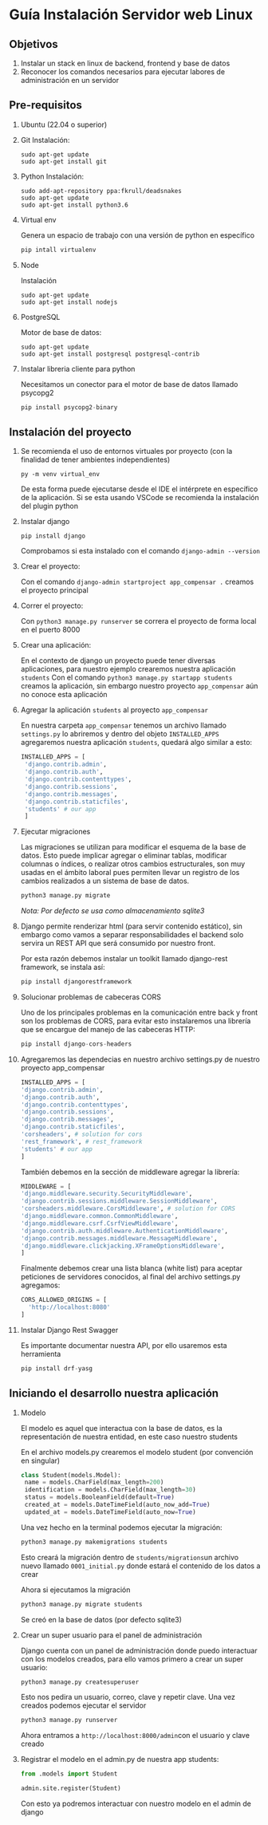 # Guía Instalación Servidor web Linux

## Objetivos

1. Instalar un stack en linux de backend, frontend y base de datos
2. Reconocer los comandos necesarios para ejecutar labores de administración en un servidor

## Pre-requisitos

1. Ubuntu (22.04 o superior)
2. Git
   Instalación:

   ```shell
   sudo apt-get update
   sudo apt-get install git
   ```

3. Python
   Instalación:

   ```shell
   sudo add-apt-repository ppa:fkrull/deadsnakes
   sudo apt-get update
   sudo apt-get install python3.6
   ```

4. Virtual env

   Genera un espacio de trabajo con una versión de python en específico

   ```python
   pip intall virtualenv
   ```

5. Node

   Instalación

   ```shell
   sudo apt-get update
   sudo apt-get install nodejs
   ```

6. PostgreSQL

   Motor de base de datos:

   ```shell
   sudo apt-get update
   sudo apt-get install postgresql postgresql-contrib
   ```

7. Instalar libreria cliente para python

   Necesitamos un conector para el motor de base de datos llamado psycopg2

   ```python
   pip install psycopg2-binary
   ```

## Instalación del proyecto

1. Se recomienda el uso de entornos virtuales por proyecto (con la finalidad de tener ambientes independientes)

   ```shell
   py -m venv virtual_env
   ```

   De esta forma puede ejecutarse desde el IDE el intérprete en específico de la aplicación.
   Si se esta usando VSCode se recomienda la instalación del plugin python

2. Instalar django

   ```shell
   pip install django
   ```

   Comprobamos si esta instalado con el comando ```django-admin --version```

3. Crear el proyecto:

   Con el comando ```django-admin startproject app_compensar .``` creamos el proyecto principal

4. Correr el proyecto:

   Con ```python3 manage.py runserver``` se correra el proyecto de forma local en el puerto 8000

5. Crear una aplicación:

   En el contexto de django un proyecto puede tener diversas aplicaciones, para nuestro ejemplo crearemos nuestra aplicación ```students```
   Con el comando ```python3 manage.py startapp students``` creamos la aplicación, sin embargo nuestro proyecto ```app_compensar``` aún no conoce esta aplicación

6. Agregar la aplicación ```students``` al proyecto ```app_compensar```

   En nuestra carpeta ```app_compensar``` tenemos un archivo llamado ```settings.py``` lo abriremos y dentro del objeto ```INSTALLED_APPS``` agregaremos nuestra aplicación ```students```, quedará algo similar a esto:

   ```python
   INSTALLED_APPS = [
    'django.contrib.admin',
    'django.contrib.auth',
    'django.contrib.contenttypes',
    'django.contrib.sessions',
    'django.contrib.messages',
    'django.contrib.staticfiles',
    'students' # our app
    ]
   ```

7. Ejecutar migraciones

   Las migraciones se utilizan para modificar el esquema de la base de datos. Esto puede implicar agregar o eliminar tablas, modificar columnas o índices, o realizar otros cambios estructurales, son muy usadas en el ámbito laboral pues permiten llevar un registro de los cambios realizados a un sistema de base de datos.

   ```python
   python3 manage.py migrate
   ```

   *Nota: Por defecto se usa como almacenamiento sqlite3*

8. Django permite renderizar html (para servir contenido estático), sin embargo como vamos a separar responsabilidades el backend solo servira un REST API que será consumido por nuestro front.

   Por esta razón debemos instalar un toolkit llamado django-rest framework, se instala así:

   ```python
   pip install djangorestframework
   ```

9. Solucionar problemas de cabeceras CORS

   Uno de los principales problemas en la comunicación entre back y front son los problemas de CORS, para evitar esto instalaremos una librería que se encargue del manejo de las cabeceras HTTP:

   ```python
   pip install django-cors-headers
   ```

10. Agregaremos las dependecias en nuestro archivo settings.py de nuestro proyecto app_compensar

    ```python
    INSTALLED_APPS = [
    'django.contrib.admin',
    'django.contrib.auth',
    'django.contrib.contenttypes',
    'django.contrib.sessions',
    'django.contrib.messages',
    'django.contrib.staticfiles',
    'corsheaders', # solution for cors
    'rest_framework', # rest_framework
    'students' # our app
    ]
    ```

    También debemos en la sección de middleware agregar la librería:

    ```python
    MIDDLEWARE = [
    'django.middleware.security.SecurityMiddleware',
    'django.contrib.sessions.middleware.SessionMiddleware',
    'corsheaders.middleware.CorsMiddleware', # solution for CORS
    'django.middleware.common.CommonMiddleware',
    'django.middleware.csrf.CsrfViewMiddleware',
    'django.contrib.auth.middleware.AuthenticationMiddleware',
    'django.contrib.messages.middleware.MessageMiddleware',
    'django.middleware.clickjacking.XFrameOptionsMiddleware',
    ]
    ```

    Finalmente debemos crear una lista blanca (white list) para aceptar peticiones de servidores conocidos, al final del archivo settings.py agregamos:

    ```python
    CORS_ALLOWED_ORIGINS = [
      'http://localhost:8080'
    ]
    ```

11. Instalar Django Rest Swagger

    Es importante documentar nuestra API, por ello usaremos esta herramienta

    ```python
    pip install drf-yasg
    ```

## Iniciando el desarrollo nuestra aplicación

1. Modelo

   El modelo es aquel que interactua con la base de datos, es la representación de nuestra entidad, en este caso nuestro students

   En el archivo models.py crearemos el modelo student (por convención en singular)

   ```python
   class Student(models.Model):
    name = models.CharField(max_length=200)
    identification = models.CharField(max_length=30)
    status = models.BooleanField(default=True)
    created_at = models.DateTimeField(auto_now_add=True)
    updated_at = models.DateTimeField(auto_now=True)
   ```

   Una vez hecho en la terminal podemos ejecutar la migración:

   ```python
   python3 manage.py makemigrations students
   ```

   Esto creará la migración dentro de ```students/migrations```un archivo nuevo llamado ```0001_initial.py``` donde estará el contenido de los datos a crear

   Ahora si ejecutamos la migración

   ```python
   python3 manage.py migrate students
   ```

   Se creó en la base de datos (por defecto sqlite3)

2. Crear un super usuario para el panel de administración

   Django cuenta con un panel de administración donde puedo interactuar con los modelos creados, para ello vamos primero a crear un super usuario:

   ```python
   python3 manage.py createsuperuser
   ```

   Esto nos pedira un usuario, correo, clave y repetir clave. Una vez creados podemos ejecutar el servidor

   ```python
   python3 manage.py runserver
   ```

   Ahora entramos a ```http://localhost:8000/admin```con el usuario y clave creado

3. Registrar el modelo en el admin.py de nuestra app students:

   ```python
   from .models import Student
   
   admin.site.register(Student)
   ```

   Con esto ya podremos interactuar con nuestro modelo en el admin de django
